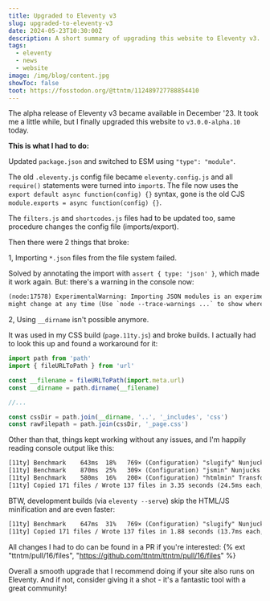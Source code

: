 ```yaml
---
title: Upgraded to Eleventy v3
slug: upgraded-to-eleventy-v3
date: 2024-05-23T10:30:00Z
description: A short summary of upgrading this website to Eleventy v3.
tags:
  - eleventy
  - news
  - website
image: /img/blog/content.jpg
showToc: false
toot: https://fosstodon.org/@ttntm/112489727788854410
---
```


The alpha release of Eleventy v3 became available in December '23. It took me a little while, but I finally upgraded this website to `v3.0.0-alpha.10` today.

**This is what I had to do:**

Updated `package.json` and switched to ESM using `"type": "module"`.

The old `.eleventy.js` config file became `eleventy.config.js` and all `require()` statements were turned into `import`s. The file now uses the `export default async function(config) {}` syntax, gone is the old CJS `module.exports = async function(config) {}`.

The `filters.js` and `shortcodes.js` files had to be updated too, same procedure changes the config file (imports/export).

Then there were 2 things that broke:

1, Importing `*.json` files from the file system failed.

Solved by annotating the import with `assert { type: 'json' }`, which made it work again. But: there's a warning in the console now:

```txt
(node:17578) ExperimentalWarning: Importing JSON modules is an experimental feature and
might change at any time (Use `node --trace-warnings ...` to show where the warning was created)`.
```

2, Using `__dirname` isn't possible anymore.

It was used in my CSS build (`page.11ty.js`) and broke builds. I actually had to look this up and found a workaround for it:

```js
import path from 'path'
import { fileURLToPath } from 'url'

const __filename = fileURLToPath(import.meta.url)
const __dirname = path.dirname(__filename)

//...

const cssDir = path.join(__dirname, '..', '_includes', 'css')
const rawFilepath = path.join(cssDir, '_page.css')
```

Other than that, things kept working without any issues, and I'm happily reading console output like this:

```txt
[11ty] Benchmark    643ms  18%   769× (Configuration) "slugify" Nunjucks Filter
[11ty] Benchmark    870ms  25%   309× (Configuration) "jsmin" Nunjucks Async Filter
[11ty] Benchmark    580ms  16%   200× (Configuration) "htmlmin" Transform
[11ty] Copied 171 files / Wrote 137 files in 3.35 seconds (24.5ms each, v3.0.0-alpha.10)
```

BTW, development builds (via `eleventy --serve`) skip the HTML/JS minification and are even faster:

```txt
[11ty] Benchmark    647ms  31%   769× (Configuration) "slugify" Nunjucks Filter
[11ty] Copied 171 files / Wrote 137 files in 1.88 seconds (13.7ms each, v3.0.0-alpha.10)
```

All changes I had to do can be found in a PR if you're interested: {% ext "ttntm/pull/16/files", "https://github.com/ttntm/ttntm/pull/16/files" %}

Overall a smooth upgrade that I recommend doing if your site also runs on Eleventy. And if not, consider giving it a shot - it's a fantastic tool with a great community!
